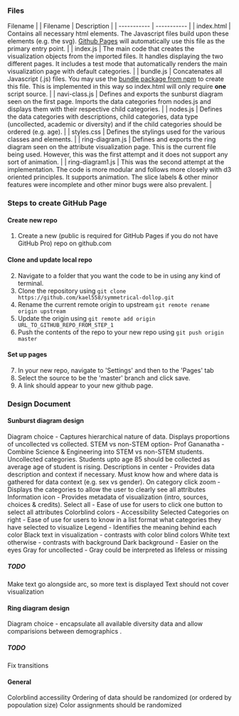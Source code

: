 ### Files 
Filename |
| Filename     | Description |
| ----------- | ----------- |
| index.html      | Contains all necessary html elements. The Javascript files build upon these elements (e.g. the svg). [Github Pages](https://developer.mozilla.org/en-US/docs/Learn/Common_questions/Using_Github_pages) will automatically use this file as the primary entry point.        |
| index.js | The main code that creates the visualization objects from the imported files. It handles displaying the two different pages. It includes a test mode that automatically renders the main visualization page with default categories. |
| bundle.js   | Concatenates all Javascript (.js) files. You may use the [bundle package from npm](https://www.npmjs.com/package/bundle-js) to create this file. This is implemented in this way so index.html will only require **one** script source. |
| navi-class.js | Defines and exports the sunburst diagram seen on the first page. Imports the data categories from nodes.js and displays them with their respective child categories. |
| nodes.js | Defines the data categories with descriptions, child categories, data type (uncollected, academic or diversity) and if the child categories should be ordered (e.g. age). |
| styles.css | Defines the stylings used for the various classes and elements. |
| ring-diagram.js | Defines and exports the ring diagram seen on the attribute visualization page. This is the current file being used. However, this was the first attempt and it does not support any sort of animation. |
| ring-diagram1.js | This was the second attempt at the implementation. The code is more modular and follows more closely with d3 oriented principles. It supports animation. The slice labels & other minor features were incomplete and other minor bugs were also prevalent. |

### Steps to create GitHub Page
#### Create new repo
1. Create a new (public is required for GitHub Pages if you do not have GitHub Pro) repo on github.com

#### Clone and update local repo
2. Navigate to a folder that you want the code to be in using any kind of terminal.
3. Clone the repository using `git clone https://github.com/kael558/symmetrical-dollop.git`
4. Rename the current remote origin to upstream `git remote rename origin upstream`
5. Update the origin using `git remote add origin URL_TO_GITHUB_REPO_FROM_STEP_1`
6. Push the contents of the repo to your new repo using `git push origin master`

#### Set up pages
7. In your new repo, navigate to 'Settings' and then to the 'Pages' tab
8. Select the source to be the 'master' branch and click save.
9. A link should appear to your new github page.

### Design Document
#### Sunburst diagram design
Diagram choice -  Captures hierarchical nature of data. Displays proportions of uncollected vs collected. 
STEM vs non-STEM option- 
Prof Gananatha - Combine Science & Engineering into STEM vs non-STEM students. Uncollected categories. Students upto age 85 should be collected as average age of student is rising.
Descriptions in center - Provides data description and context if necessary. Must know how and where data is gathered for data context (e.g. sex vs gender).
On category click zoom - Displays the categories to allow the user to clearly see all attributes
Information icon - Provides metadata of visualization (intro, sources, choices & credits). 
Select all - Ease of use for users to click one button to select all attributes
Colorblind colors - Accessibility 
Selected Categories on right - Ease of use for users to know in a list format what categories they have selected to visualize
Legend - Identifies the meaning behind each color
Black text in visualization - contrasts with  color blind colors
White text otherwise - contrasts with background
Dark background - Easier on the eyes
Gray for uncollected - Gray could be interpreted as lifeless or missing

##### TODO
Make text go alongside arc, so more text is displayed
Text should not cover visualization

#### Ring diagram design
Diagram choice - encapsulate all available diversity data and allow comparisions between demographics .

##### TODO
Fix transitions

#### General
Colorblind accessility
Ordering of data should be randomized (or ordered by popoulation size)
Color assignments should be randomized